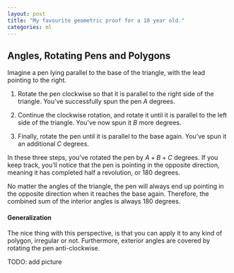 ```yaml
---
layout: post
title: "My favourite geometric proof for a 10 year old."
categories: ml
---
```



## Angles, Rotating Pens and Polygons 
Imagine a pen lying parallel to the base of the triangle, with the lead pointing to the right.

1. Rotate the pen clockwise so that it is parallel to the right side of the triangle. You've successfully spun the pen $A$ degrees.

2. Continue the clockwise rotation, and rotate it until it is parallel to the left side of the triangle. You've now spun it $B$ more degrees.

3. Finally, rotate the pen until it is parallel to the base again. You've spun it an additional 
$C$ degrees.

In these three steps, you’ve rotated the pen by 
$A+B+C$ degrees. If you keep track, you’ll notice that the pen is pointing in the opposite direction, meaning it has completed half a revolution, or 180 degrees.

No matter the angles of the triangle, the pen will always end up pointing in the opposite direction when it reaches the base again. Therefore, the combined sum of the interior angles is always 180 degrees.

#### Generalization

The nice thing with this perspective, is that you can apply it to any kind of polygon, irregular or not. Furthermore, exterior angles are covered by rotating the pen anti-clockwise.

TODO: add picture 
